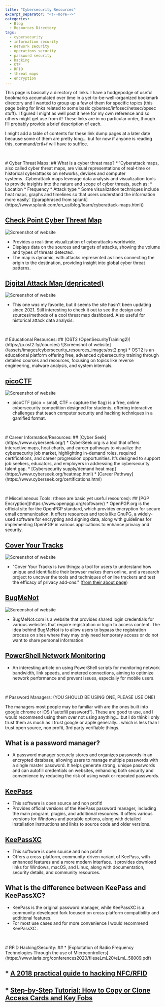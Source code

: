 ```yaml
---
title: "Cybersecurity Resources"
excerpt_separator: "<!--more-->"
categories:
  - Blog
  - Resources Directory
tags:
  - cybersecurity
  - information security
  - network security
  - operations security
  - password security
  - hacking
  - CTF
  - RFID
  - threat maps
  - encryption
---
```


This page is basically a directory of links.<!--more--> I have a hodgepodge of useful bookmarks accumulated over time in a yet-to-be-well-organized bookmark directory and I wanted to group up a few of them for specific topics (this page being for links related to some basic cybersec/infosec/netsec/opsec stuff). I figured I might as well post it here for my own reference and so others might get use from it! These links are in no particular order, though I’ll probably provide a brief description of each.

I might add a table of contents for these link dump pages at a later date because some of them are pretty long... but for now if anyone is reading this, command/crtl+f will have to suffice.

<p>&nbsp;</p>
# Cyber Threat Maps:
## What is a cyber threat map?
* 'Cyberattack maps, also called cyber threat maps, are visual representations of real-time or historical cyberattacks on networks, devices and computer systems...Cyberattack maps leverage data analysis and visualization tools to provide insights into the nature and scope of cyber threats, such as:
    * Location
    * Frequency
    * Attack type
* Some visualization techniques include heat maps, graphs and timelines so that users understand the information more easily.'
([paraphrased from splunk](https://www.splunk.com/en_us/blog/learn/cyberattack-maps.html))

## [Check Point Cyber Threat Map](https://threatmap.checkpoint.com/)
![Screenshot of website](/assets/images/cybersecurity_resources_images/checkpoint_threatmap.png)
* Provides a real-time visualization of cyberattacks worldwide.
* Displays data on the sources and targets of attacks, showing the volume and types of threats detected.
* The map is dynamic, with attacks represented as lines connecting the origin to the destination, providing insight into global cyber threat patterns.

## [Digital Attack Map (depricated)](https://www.digitalattackmap.com)
![Screenshot of website](/assets/images/cybersecurity_resources_images/digitalattackmap.png)
* This one *was* my favorite, but it seems the site hasn't been updating since 2021. Still interesting to check it out to see the design and sources/methods of a cool threat map dashboard. Also useful for historical attack data analysis.

<p>&nbsp;</p>
# Educational Resources:
## [OST2 (OpenSecurityTraining2)](https://p.ost2.fyi/courses)
![Screenshot of website](/assets/images/cybersecurity_resources_images/ost2.png)
* OST2 is an educational platform offering free, advanced cybersecurity training through detailed courses and resources, focusing on topics like reverse engineering, malware analysis, and system internals.

## [picoCTF](https://play.picoctf.org/login)
![Screenshot of website](/assets/images/cybersecurity_resources_images/picoctf.png)
* picoCTF (pico = small, CTF = capture the flag) is a free, online cybersecurity competition designed for students, offering interactive challenges that teach computer security and hacking techniques in a gamified format.

<p>&nbsp;</p>
# Career Information/Resources:
## [Cyber Seek](https://www.cyberseek.org/)
* CyberSeek.org is a tool that offers interactive maps, heat charts, and career pathways to visualize the cybersecurity job market, highlighting in-demand roles, required certifications, and career progression opportunities. It’s designed to support job seekers, educators, and employers in addressing the cybersecurity talent gap.
    * [Cybersecurity supply/demand heat map](https://www.cyberseek.org/heatmap.html)
    * [Career Pathway](https://www.cyberseek.org/certifications.html)

<p>&nbsp;</p>
# Miscellaneous Tools:
(these are basic yet useful resources):
## [PGP Encryption](https://www.openpgp.org/software/)
* OpenPGP.org is the official site for the OpenPGP standard, which provides encryption for secure email communication. It offers resources and tools like GnuPG, a widely-used software for encrypting and signing data, along with guidelines for implementing OpenPGP in various applications to enhance privacy and security.

## [Cover Your Tracks](https://coveryourtracks.eff.org/)
![Screenshot of website](/assets/images/cybersecurity_resources_images/coveryourtracks.png)
* "Cover Your Tracks is two things: a tool for users to understand how unique and identifiable their browser makes them online, and a research project to uncover the tools and techniques of online trackers and test the efficacy of privacy add-ons." ([from their about page](https://coveryourtracks.eff.org/about))

## [BugMeNot](https://bugmenot.com/)
![Screenshot of website](/assets/images/cybersecurity_resources_images/bugmenot.png)
* BugMeNot.com is a website that provides shared login credentials for various websites that require registration or login to access content. The idea behind BugMeNot is to allow users to bypass the registration process on sites where they may only need temporary access or do not want to share personal information.

## [PowerShell Network Monitoring](https://www.cyberdrain.com/monitoring-with-powershell-monitoring-network-traffic/)
* An interesting article on using PowerShell scripts for monitoring network bandwidth, link speeds, and metered connections, aiming to optimize network performance and prevent issues, especially for mobile users.

<p>&nbsp;</p>
# Password Managers:
(YOU SHOULD BE USING ONE, PLEASE USE ONE)

The managers most people may be familiar with are the ones built into google chrome or iOS ("autofill password"). These are good to use, and I would recommend using them over not using anything... but I do think I only trust them as much as I trust google or apple generally... which is less than I trust open source, non profit, 3rd party verifiable things.

## What is a password manager?
* A password manager securely stores and organizes passwords in an encrypted database, allowing users to manage multiple passwords with a single master password. It helps generate strong, unique passwords and can autofill credentials on websites, enhancing both security and convenience by reducing the risk of using weak or repeated passwords.

## [KeePass](https://keepass.info/download.html)
* This software is open source and non profit!
* Provides official versions of the KeePass password manager, including the main program, plugins, and additional resources. It offers various versions for Windows and portable options, along with detailed installation instructions and links to source code and older versions.

## [KeePassXC](https://keepassxc.org)
* This software is open source and non profit!
* Offers a cross-platform, community-driven variant of KeePass, with enhanced features and a more modern interface. It provides download links for Windows, macOS, and Linux, along with documentation, security details, and community resources.

## What is the difference between KeePass and KeePassXC?
* KeePass is the original password manager, while KeePassXC is a community-developed fork focused on cross-platform compatibility and additional features.
* For most use cases and for more convenience I would recommend KeePassXC .

<p>&nbsp;</p>
# RFID Hacking/Security:
## * [Exploitation of Radio Frequency Technologies Through the use of Microcontrollers](https://www.iaria.org/conferences2020/fileseLmL20/eLmL_58009.pdf)

## * [A 2018 practical guide to hacking NFC/RFID](https://smartlockpicking.com/slides/Confidence_A_2018_Practical_Guide_To_Hacking_RFID_NFC.pdf)

## * [Step-by-Step Tutorial: How to Copy or Clone Access Cards and Key Fobs](https://www.getkisi.com/blog/how-to-copy-access-cards-and-keyfobs)
